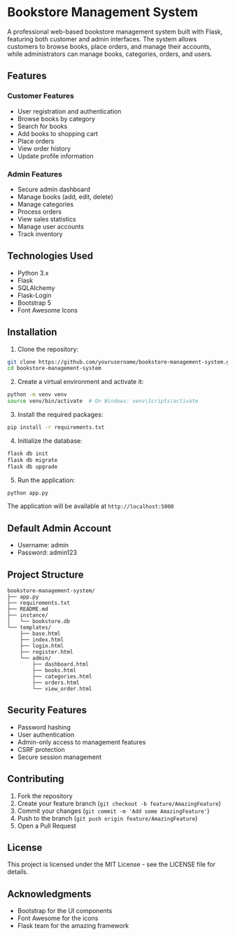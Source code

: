 # Bookstore Management System

A professional web-based bookstore management system built with Flask, featuring both customer and admin interfaces. The system allows customers to browse books, place orders, and manage their accounts, while administrators can manage books, categories, orders, and users.

## Features

### Customer Features
- User registration and authentication
- Browse books by category
- Search for books
- Add books to shopping cart
- Place orders
- View order history
- Update profile information

### Admin Features
- Secure admin dashboard
- Manage books (add, edit, delete)
- Manage categories
- Process orders
- View sales statistics
- Manage user accounts
- Track inventory

## Technologies Used
- Python 3.x
- Flask
- SQLAlchemy
- Flask-Login
- Bootstrap 5
- Font Awesome Icons

## Installation

1. Clone the repository:
```bash
git clone https://github.com/yourusername/bookstore-management-system.git
cd bookstore-management-system
```

2. Create a virtual environment and activate it:
```bash
python -m venv venv
source venv/bin/activate  # On Windows: venv\Scripts\activate
```

3. Install the required packages:
```bash
pip install -r requirements.txt
```

4. Initialize the database:
```bash
flask db init
flask db migrate
flask db upgrade
```

5. Run the application:
```bash
python app.py
```

The application will be available at `http://localhost:5000`

## Default Admin Account
- Username: admin
- Password: admin123

## Project Structure
```
bookstore-management-system/
├── app.py
├── requirements.txt
├── README.md
├── instance/
│   └── bookstore.db
└── templates/
    ├── base.html
    ├── index.html
    ├── login.html
    ├── register.html
    └── admin/
        ├── dashboard.html
        ├── books.html
        ├── categories.html
        ├── orders.html
        └── view_order.html
```

## Security Features
- Password hashing
- User authentication
- Admin-only access to management features
- CSRF protection
- Secure session management

## Contributing
1. Fork the repository
2. Create your feature branch (`git checkout -b feature/AmazingFeature`)
3. Commit your changes (`git commit -m 'Add some AmazingFeature'`)
4. Push to the branch (`git push origin feature/AmazingFeature`)
5. Open a Pull Request

## License
This project is licensed under the MIT License - see the LICENSE file for details.

## Acknowledgments
- Bootstrap for the UI components
- Font Awesome for the icons
- Flask team for the amazing framework 